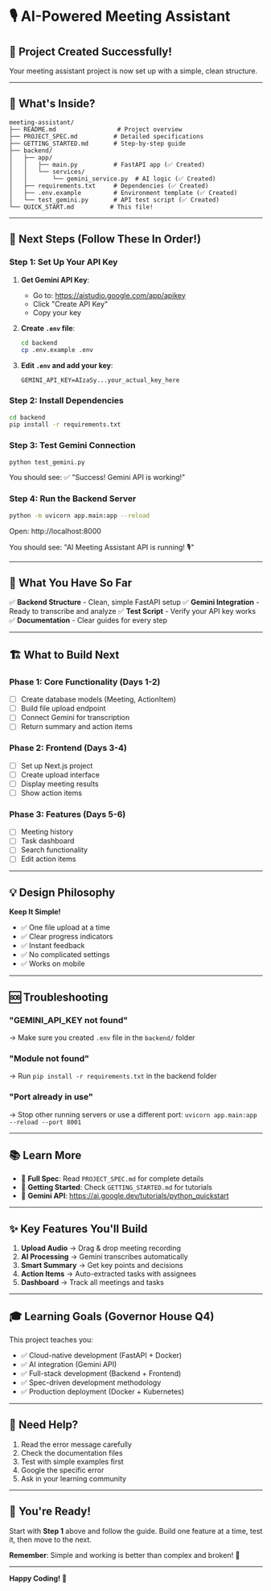 # 🎙️ AI-Powered Meeting Assistant

## 🎉 Project Created Successfully!

Your meeting assistant project is now set up with a simple, clean structure.

---

## 📁 What's Inside?

```
meeting-assistant/
├── README.md                 # Project overview
├── PROJECT_SPEC.md          # Detailed specifications
├── GETTING_STARTED.md       # Step-by-step guide
├── backend/
│   ├── app/
│   │   ├── main.py          # FastAPI app (✅ Created)
│   │   └── services/
│   │       └── gemini_service.py  # AI logic (✅ Created)
│   ├── requirements.txt     # Dependencies (✅ Created)
│   ├── .env.example         # Environment template (✅ Created)
│   └── test_gemini.py       # API test script (✅ Created)
└── QUICK_START.md          # This file!
```

---

## 🚀 Next Steps (Follow These In Order!)

### Step 1: Set Up Your API Key

1. **Get Gemini API Key**:
   - Go to: https://aistudio.google.com/app/apikey
   - Click "Create API Key"
   - Copy your key

2. **Create `.env` file**:
   ```bash
   cd backend
   cp .env.example .env
   ```

3. **Edit `.env` and add your key**:
   ```env
   GEMINI_API_KEY=AIzaSy...your_actual_key_here
   ```

### Step 2: Install Dependencies

```bash
cd backend
pip install -r requirements.txt
```

### Step 3: Test Gemini Connection

```bash
python test_gemini.py
```

You should see: ✅ "Success! Gemini API is working!"

### Step 4: Run the Backend Server

```bash
python -m uvicorn app.main:app --reload
```

Open: http://localhost:8000

You should see: "AI Meeting Assistant API is running! 🎙️"

---

## 🎯 What You Have So Far

✅ **Backend Structure** - Clean, simple FastAPI setup
✅ **Gemini Integration** - Ready to transcribe and analyze
✅ **Test Script** - Verify your API key works
✅ **Documentation** - Clear guides for every step

---

## 🏗️ What to Build Next

### Phase 1: Core Functionality (Days 1-2)
- [ ] Create database models (Meeting, ActionItem)
- [ ] Build file upload endpoint
- [ ] Connect Gemini for transcription
- [ ] Return summary and action items

### Phase 2: Frontend (Days 3-4)
- [ ] Set up Next.js project
- [ ] Create upload interface
- [ ] Display meeting results
- [ ] Show action items

### Phase 3: Features (Days 5-6)
- [ ] Meeting history
- [ ] Task dashboard
- [ ] Search functionality
- [ ] Edit action items

---

## 💡 Design Philosophy

**Keep It Simple!**
- ✅ One file upload at a time
- ✅ Clear progress indicators
- ✅ Instant feedback
- ✅ No complicated settings
- ✅ Works on mobile

---

## 🆘 Troubleshooting

### "GEMINI_API_KEY not found"
→ Make sure you created `.env` file in the `backend/` folder

### "Module not found"
→ Run `pip install -r requirements.txt` in the backend folder

### "Port already in use"
→ Stop other running servers or use a different port:
   `uvicorn app.main:app --reload --port 8001`

---

## 📚 Learn More

- 📖 **Full Spec**: Read `PROJECT_SPEC.md` for complete details
- 🎯 **Getting Started**: Check `GETTING_STARTED.md` for tutorials
- 🤖 **Gemini API**: https://ai.google.dev/tutorials/python_quickstart

---

## ✨ Key Features You'll Build

1. **Upload Audio** → Drag & drop meeting recording
2. **AI Processing** → Gemini transcribes automatically
3. **Smart Summary** → Get key points and decisions
4. **Action Items** → Auto-extracted tasks with assignees
5. **Dashboard** → Track all meetings and tasks

---

## 🎓 Learning Goals (Governor House Q4)

This project teaches you:
- ✅ Cloud-native development (FastAPI + Docker)
- ✅ AI integration (Gemini API)
- ✅ Full-stack development (Backend + Frontend)
- ✅ Spec-driven development methodology
- ✅ Production deployment (Docker + Kubernetes)

---

## 🤝 Need Help?

1. Read the error message carefully
2. Check the documentation files
3. Test with simple examples first
4. Google the specific error
5. Ask in your learning community

---

## 🎉 You're Ready!

Start with **Step 1** above and follow the guide. Build one feature at a time, test it, then move to the next.

**Remember**: Simple and working is better than complex and broken! 💪

---

**Happy Coding! 🚀**
